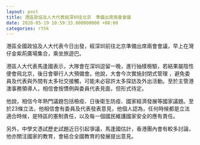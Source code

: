 ```yaml
---
layout: post
title: 港區政協及人大代表經深圳往北京　準備出席兩會會議
date: 2020-05-19 10:59:33.000000000 +08:00
categories: rthk
---
```


港區全國政協及人大代表今日出發，經深圳前往北京準備出席兩會會議，早上在灣仔金紫荊廣場集合，乘坐旅遊巴。

港區人大代表馬逢國表示，大隊會在深圳逗留一晚，進行抽樣檢驗，若結果屬陰性便會飛北京，後日會舉行人大預備會。他說，大會今次實施封閉式管理
，避免委員及代表與外間有太多社交接觸，可能未必容許太多探訪及外出活動。至於主管港澳事務領導人，相信會按慣例與委員代表見面，但形式待定。

他說，相信今年熱門議題包括檢疫、日後衛生防疫、國家經濟發展等國家議題。至於23條立法，他相信會有委員及代表發表意見，他個人認為，任何時候都是立法適合時候，是特區的憲制責任，以及每一個國民維護國家安全的應有責任。

另外，中學文憑試歷史試題近日引起爭議，馬逢國估計，香港團內會有較多討論，他亦關注國家的教育，會結合全國教育的發展提出意見。

